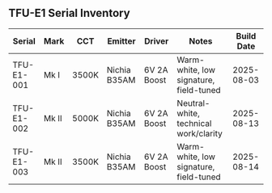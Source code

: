 ## TFU-E1 Serial Inventory

| Serial         | Mark | CCT     | Emitter       | Driver       | Notes                                     | Build Date |
|----------------|------|---------|---------------|--------------|-------------------------------------------|------------|
| TFU-E1-001     | Mk I | 3500K   | Nichia B35AM  | 6V 2A Boost  | Warm-white, low signature, field-tuned    | 2025-08-03 |
| TFU-E1-002     | Mk II| 5000K   | Nichia B35AM  | 6V 2A Boost  | Neutral-white, technical work/clarity     | 2025-08-13 |
| TFU-E1-003     | Mk II| 3500K   | Nichia B35AM  | 6V 2A Boost  | Warm-white, low signature, field-tuned    | 2025-08-14 |
